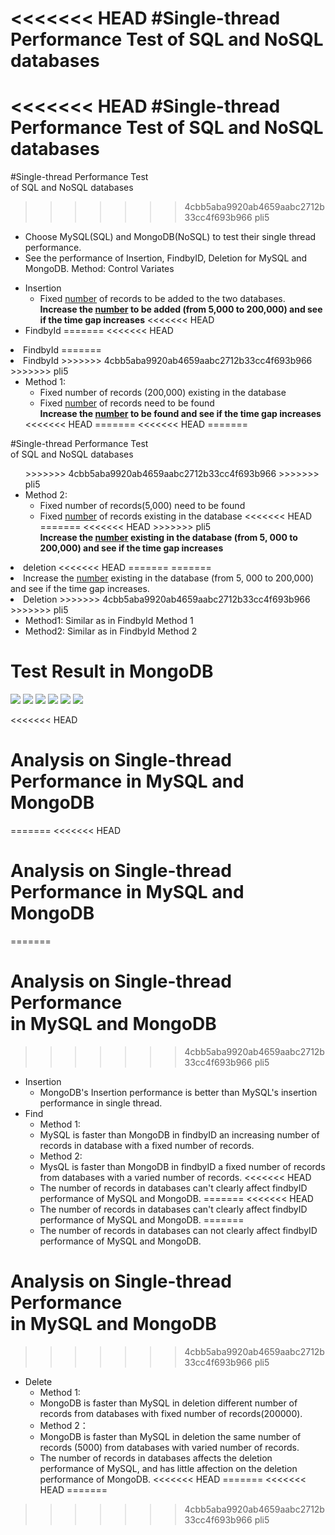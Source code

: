 <<<<<<< HEAD
#Single-thread Performance Test of SQL and NoSQL databases
=======
<<<<<<< HEAD
#Single-thread Performance Test of SQL and NoSQL databases
=======

#Single-thread Performance Test <br> of SQL and NoSQL databases

>>>>>>> 4cbb5aba9920ab4659aabc2712b33cc4f693b966
>>>>>>> pli5
- Choose MySQL(SQL) and MongoDB(NoSQL) to test their single thread performance.
- See the performance of Insertion, FindbyID, Deletion for MySQL and MongoDB.
Method: Control Variates 
<ul>
<li>Insertion
  <ul>
   <li> Fixed <u>number</u> of records to be added to the two databases.
 <br><b> Increase the <u>number</u> to be added (from 5,000 to 200,000) and see if the time gap increases</b>
<<<<<<< HEAD
 
 </ul>
<li>FindbyId
=======
<<<<<<< HEAD
 
 </ul>
<li>FindbyId
=======
 </ul>
<li>FindbyId
</ul>
>>>>>>> 4cbb5aba9920ab4659aabc2712b33cc4f693b966
>>>>>>> pli5
<ul>
<li> Method 1:
   <ul>
   <li> Fixed number of records (200,000) existing in the database
   <li> Fixed <u>number</u> of records need to be found
  <br><b> Increase the <u>number</u> to be found and see if the time gap increases</b>
   </ul>
<<<<<<< HEAD
=======
<<<<<<< HEAD
=======
</ul>

#Single-thread Performance Test <br> of SQL and NoSQL databases

<ul>
>>>>>>> 4cbb5aba9920ab4659aabc2712b33cc4f693b966
>>>>>>> pli5
<li> Method 2:
   <ul>
   <li> Fixed number of records(5,000) need to be found
   <li> Fixed <u>number</u> of records existing in the database
<<<<<<< HEAD
=======
<<<<<<< HEAD
>>>>>>> pli5
  <br><b> Increase the <u>number</u> existing in the database (from 5, 000 to 200,000) and see if the time gap increases</b>
   </ul>
</ul>
<li>deletion
<<<<<<< HEAD
=======
=======
   <li> Increase the <u>number</u> existing in the database (from 5, 000 to 200,000) and see if the time gap increases.
   </ul>
<li>Deletion
>>>>>>> 4cbb5aba9920ab4659aabc2712b33cc4f693b966
>>>>>>> pli5
  <ul>
  <li>Method1: Similar as in FindbyId Method 1
  <li>Method2: Similar as in FindbyId Method 2
  </ul>
</ul>

# Test Result in MongoDB

<img src="../img/single_add.jpg"/>
<img src="../img/single_find_1.png"/>
<img src="../img/single_find_2.png"/>
<img src="../img/single_del_1.png"/>
<img src="../img/single_del_2.png"/>
<img src="../img/many_to_many.jpg">

<<<<<<< HEAD
# Analysis on Single-thread Performance in MySQL and MongoDB
=======
<<<<<<< HEAD
# Analysis on Single-thread Performance in MySQL and MongoDB
=======
# Analysis on Single-thread Performance <br> in MySQL and MongoDB
>>>>>>> 4cbb5aba9920ab4659aabc2712b33cc4f693b966
>>>>>>> pli5
 
 - Insertion 
   - MongoDB's Insertion performance is better than MySQL's insertion performance in single thread.
 - Find
   - Method 1: 
   - MySQL is faster than MongoDB in findbyID an increasing number of records in database with a fixed number of records.  
   - Method 2:
   - MysQL is faster than MongoDB in findbyID a fixed number of records from databases with a varied number of records.
<<<<<<< HEAD
   - The number of records in databases can't clearly affect findbyID performance of MySQL and MongoDB.
=======
<<<<<<< HEAD
   - The number of records in databases can't clearly affect findbyID performance of MySQL and MongoDB.
=======
   - The number of records in databases can not clearly affect findbyID performance of MySQL and MongoDB.

# Analysis on Single-thread Performance <br> in MySQL and MongoDB

>>>>>>> 4cbb5aba9920ab4659aabc2712b33cc4f693b966
>>>>>>> pli5
 - Delete
   - Method 1:
   - MongoDB is faster than MySQL in deletion different number of records from databases with fixed number of records(200000). 
   - Method 2：
   - MongoDB is faster than MySQL in deletion the same number of records (5000) from databases with varied number of records.
   - The number of records in databases affects the deletion performance of MySQL, and has little affection on the deletion performance of MongoDB.
<<<<<<< HEAD
=======
<<<<<<< HEAD
=======

>>>>>>> 4cbb5aba9920ab4659aabc2712b33cc4f693b966
>>>>>>> pli5
